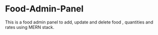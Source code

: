 # Food-Admin-Panel
This is a food admin panel to add, update and delete food , quantities and rates using MERN stack.

